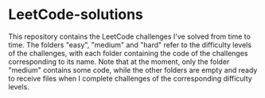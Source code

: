 # LeetCode-solutions
This repository contains the LeetCode challenges I've solved from time to time. The folders "easy", "medium" and "hard" refer to the difficulty levels of the challenges, with each folder containing the code of the challenges corresponding to its name. Note that at the moment, only the folder "medium" contains some code, while the other folders are empty and ready to receive files when I complete challenges of the corresponding difficulty levels.
